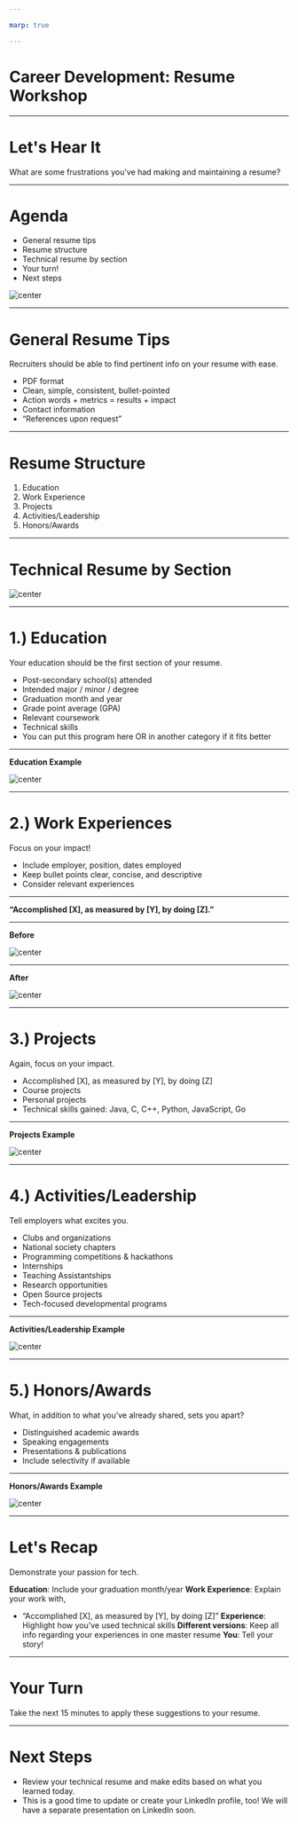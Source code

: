 ```yaml
---

marp: true

---
```


<style>
img[alt~="center"] {
  display: block;
  margin: 0 auto;
}
</style>

# Career Development: Resume Workshop

<!--
Today we'll go over some best practices for your resume. My hope is to provide some very clear guidance regarding what recruiters look for in students’ technical resumes. I also want you to know that no two resumes can and should be the same because you’ve all had different experiences and have different interests. By the end of today’s session you’ll have some industry best practices that you can apply to your resume. Let's get started.

[From your personal viewpoint, share why this workshop is important.]
-->

---

# Let's Hear It

What are some frustrations you’ve had making and maintaining a resume? 

<!--
Before we dive in, I’m curious to know what’s been challenging for you about creating and maintaining a resume? 

*Elicit student responses, and respond to each.*

I hope today will clarify some of these questions you’ve had about resumes. Please ask questions as we go along if something is unclear or contradicts something you’ve heard before. I will do my best to answer, and if I don’t know the answer, I’ll find out and let you know!
-->

---

# Agenda

* General resume tips
* Resume structure
* Technical resume by section
* Your turn!
* Next steps

![center](res/resumeworkshop01.jpg)

<!--
Here’s our agenda for today: general resume tips, resume structure (very important), a deep dive into each section, a chance for you to start putting these tips into practice, and instruction about where we’ll go with our newfound resume knowledge.

* Image name: res/resumeworkshop01.jpg
  * Repo link: https://github.com/google/applied-machine-learning-intensive/tree/master/content/xx_career_development/02_resume_workshop/res/resumeworkshop01.jpg
  * Source https://unsplash.com/photos/p0QUpDUX8X8 by Author Denise Jans https://unsplash.com/@dmjdenise under License https://unsplash.com/license.
-->

---

# General Resume Tips

Recruiters should be able to find pertinent info on your resume with ease.

* PDF format
* Clean, simple, consistent, bullet-pointed
* Action words + metrics = results + impact
* Contact information
* “References upon request”

<!--
Before we narrow in on specific tips we have for each section of your resume, let’s start with some general resume tips first.

The people reviewing your resume are actively looking for reasons to interview you. Because of this, you want to ensure that the most pertinent, role-related information is clearly captured by your resume and can be found easily. To that end, keep these tips in mind:

* PDF format: To avoid any formatting inconsistencies, which can happen during upload or file sharing, convert your resume into a PDF so that the formatting is retained without issues.
* Clean, simple, consistent, bullet-pointed: Bullet points help make your resume more legible and organized. 
* Action words + metrics = results + impact: We’ll get more into this later, but you want to start each bullet point with an action verb (e.g., created, designed, improved) and include metrics to highlight the impact you had in each experience on your resume.
* Contact information: In addition to your name, be sure to include your contact information - email preferred, phone number also helpful - and feel free to include a link to your personal website or github page.
* “References upon request”: we don’t recommend using up space on your resume to list references. Feel free to use that space to tell us more about your experiences, leadership, skills, and interests. We will reach out to you for references down the line if we need more information.
-->

---

# Resume Structure

1. Education 
1. Work Experience 
1. Projects 
1. Activities/Leadership 
1. Honors/Awards 

<!--
Let’s talk about the primary components of your resume. There is a wide variety of different resume structures, and college career centers offer advice based on your industry, experiences, time in education, etc. Utilize whichever format feels the most comfortable for you depending on what you’d like to highlight, but keep in mind that this structure here [point to slide] helps recruiters find the most relevant information to determine your eligibility for technical internships and full-time opportunities.
-->

---

# Technical Resume by Section

![center](res/resumeworkshop02.jpg)

<!--
Now that you have a good idea of what your overall resume structure can look like, let’s dive deeper into each section for a more specific look at what information is helpful to include. We’ll start with your education.

* Image name: res/resumeworkshop02.jpg
  * Repo link: https://github.com/google/applied-machine-learning-intensive/tree/master/content/xx_career_development/02_resume_workshop/res/resumeworkshop02.jpg
  * Source https://unsplash.com/photos/kUqqaRjJuw0 by Author Burst https://unsplash.com/@burst under License https://unsplash.com/license.
-->

---

# 1.) Education

Your education should be the first section of your resume.

* Post-secondary school(s) attended
* Intended major / minor / degree
* Graduation month and year
* Grade point average (GPA)
* Relevant coursework
* Technical skills
* You can put this program here OR in another category if it fits better

<!--
Your education should be the first section of your resume (after your name and contact info, that is). Why do you think that is?

Right! It's because you're students! Being a student is an important part of your story, especially when you’re submitting this resume for internship or university graduate roles. Let's take a closer look at what you should include and how. 

Post-secondary schools attended: Let recruiters know where you’re currently pursuing your education. If you’ve moved on to graduate school and/or transferred, be sure to include your previous institution as well.
Intended major/minor/degree: Some universities don’t require you to pick a major until the end of your second year, so feel free to note your intended major here if you haven’t yet declared it.
Graduation month/year: This is super important. Your graduation month and year helps recruiters determine your eligibility for certain roles. For example, if you’re graduating in May/June 2021 and do not intend to return to school next fall, you’re eligible for full-time university graduate opportunities. However, if you’re graduating in December 2020, you may be eligible for summer internships.
GPA: Whether you list your cumulative or your major GPA, just be sure to note it clearly on your resume. Recruiters look at the coursework on your transcript to see how well you did in the courses that are most relevant to your technical career. (i.e., data structures and algorithms, upper-level math, etc.)

Asterisked:
Relevant coursework: If you’ve taken a data structures & algorithms, you should list it here. You’ll also want to include this section if you’re a non-CS major who wants to demonstrate CS knowledge and coursework, and/or if you’ve ‘specialized’ in a specific area and want to show advanced knowledge in specific areas (i.e., Cryptography, Embedded Systems, Machine Learning, AI, etc.)
Technical skills: These should be listed in order of proficiency (strongest first, weakest last). 
-->

---

**Education Example** 

![center](res/resumeworkshop03.png)

<!--
While including your relevant coursework is not absolutely necessary, we do advise that you list data structures and/or algorithms on your resume if you’ve taken it. 

Technical skills: How you demonstrate your level of “proficiency” can vary. Here, it’s listed in the number of years of experience using that language. Whatever you decide, be sure to include most proficient -> least proficient. Even more importantly, include examples of how you gained those skills and used those languages in the body of the experience section of your resume.

* Image name: res/resumeworkshop03.png
  * Repo link: https://github.com/google/applied-machine-learning-intensive/tree/master/content/xx_career_development/02_resume_workshop/res/resumeworkshop03.png
  * Source https://github.com/google/applied-machine-learning-intensive/tree/master/content/xx_career_development/02_resume_workshop/res/resumeworkshop03.png by Author Google LLC under License Copyright [2020] Google LLC.
-->

---

# 2.) Work Experiences

Focus on your impact!

* Include employer, position, dates employed
* Keep bullet points clear, concise, and descriptive
* Consider relevant experiences

<!--
Employers want to know how, when, and where you’ve already started to make an impact. This section of the resume is a great opportunity to do just that.

* Include employer, position, dates employed: Also ensure that most recent experiences are listed first (reverse chronological order).
* Keep bullet points clear, concise, and descriptive: I highly encourage bullet points and concise fragments over full sentences.
* Consider relevant experiences: Especially if you’re running out of space on your one-page resume, consider leaving off the non-tech-related experience (e.g., worked the front desk at the library, restocked medical supplies at the hospital - these are important experience, but perhaps not for this role) in favor of the ones that are relevant to the role to which you’re applying.

If you're early on in your tech career, you may not have technical work experiences, and that's okay! Internships, student groups, hacks/coding competitions and class projects can be added here under the heading “experiences” instead of “work experiences” until you build up your relevant tech experience throughout your time in college.
-->

---

**“Accomplished [X], as measured by [Y], by doing [Z].”**

<!--
What do we mean when we say “focus on impact?”

This formula is from Google’s former Head of People Operations Laszlo Bock’s personal “winning formula” for resume-writing, which he published in an article on LinkedIn. Let’s break this down:

Accomplished [X]: You’ve probably heard this tip before; start each bullet point with an action verb (e.g., “debugged,” “created,” “designed,” etc.) For tech, this is also your chance to let us know which languages/technologies you used. 

As measured by [Y]: this is where you can include any metric to support the impact you had. (e.g., increased server query response time by 15%)

By doing [Z]: what you specifically did to achieve those results (e.g., by restructuring the API).
-->

---

**Before**

![center](res/resumeworkshop04.png)

<!--
This work experience description provides us with some information, but how could it be better? 

* Image name: res/resumeworkshop04.png
  * Repo link: https://github.com/google/applied-machine-learning-intensive/tree/master/content/xx_career_development/02_resume_workshop/res/resumeworkshop04.png
  * Source https://github.com/google/applied-machine-learning-intensive/tree/master/content/xx_career_development/02_resume_workshop/res/resumeworkshop04.png by Author Google LLC under License Copyright [2020] Google LLC.
-->

---

**After**

![center](res/resumeworkshop05.png)

<!--
I want to point a few things out here:
* The language used is clearly marked and bolded.
* Metrics are used to demonstrate improvement based on what candidate accomplished.
* The description is important, even if you don’t have numbers to share.

* Image name: res/resumeworkshop05.png
  * Repo link: https://github.com/google/applied-machine-learning-intensive/tree/master/content/xx_career_development/02_resume_workshop/res/resumeworkshop05.png
  * Source https://github.com/google/applied-machine-learning-intensive/tree/master/content/xx_career_development/02_resume_workshop/res/resumeworkshop05.png by Author Google LLC under License Copyright [2020] Google LLC.
-->

---

# 3.) Projects

Again, focus on your impact.

* Accomplished [X], as measured by [Y], by doing [Z]
* Course projects
* Personal projects
* Technical skills gained: Java, C, C++, Python, JavaScript, Go

<!--
As we mentioned before, early on in your technical career, you may not feel that you have enough “work experiences” to warrant its own section. That’s okay! Perhaps it makes more sense for you to have a “projects” section instead until you do have more industry experience.

* Format: Continue emulating the same format “Accomplished X, as measured by Y, by doing Z” in this section to let recruiters know the technologies/languages you used to make an impact. Make sure to include metrics wherever possible to highlight the scope of your impact.
* School/personal: Make clear which projects were for a class at school versus a personal project. Make sure you make it known if you were officially recognized or “awarded” for any of your projects (e.g., class project competition winner). Definitely list personal projects if you have them; hiring teams love to see that you code outside of classroom work.
* Tech skills gained: Be sure to include the language you used so recruiters can see exactly how and when you improved your coding skills.
-->

---

**Projects Example**

![center](res/resumeworkshop06.png)

<!--
I want to point out a few things here, too:
* Notice the use of language/technologies: C++, Objective C.
* There's a clear delineation of group (class) project vs. personal project.
* This person listed 300+ downloads with 4.0 rating, which shows the impact and level of interest in the project.

* Image name: res/resumeworkshop06.png
  * Repo link: https://github.com/google/applied-machine-learning-intensive/tree/master/content/xx_career_development/02_resume_workshop/res/resumeworkshop06.png
  * Source https://github.com/google/applied-machine-learning-intensive/tree/master/content/xx_career_development/02_resume_workshop/res/resumeworkshop06.png by Author Google LLC under License Copyright [2020] Google LLC.
-->

---

# 4.) Activities/Leadership

Tell employers what excites you.

* Clubs and organizations
* National society chapters
* Programming competitions & hackathons
* Internships
* Teaching Assistantships
* Research opportunities
* Open Source projects
* Tech-focused developmental programs

<!--
Employers are often curious to know how you spend time outside of the classroom as well. 

Are you: 
* Part of computer science clubs or societies?
* Part of national chapters like ACM or NSBE, or CS fraternities like UPE?
* Into programming competitions (like Code Jam) or hackathons? Have you won? If so, out of how many competing teams/individuals?
* Spending your summers interning at companies, big or small?
* A TA for a CS course or advanced math class?
* A research assistant for a professor at your school (or another school)?
* Building your technical skills through open source projects (like Google Summer of Code)?
* A graduate of a developmental program like CSSI (computer science summer institute) or CodeU?

Employers want to know what excites you, so take this opportunity to let them know!
-->

---

**Activities/Leadership Example**

![center](res/resumeworkshop07.png)

<!--
It's important to include the following:
* Demonstration of leadership on campus (created Data Analytics community)
* Demonstration of problem-solving/strategic thinking to grow club
* Mention of # of students impacted by TA
* Mention of language most often used for debugging
* Leadership of 55 TAs as Head TA impacting 500 students

* Image name: res/resumeworkshop07.png
  * Repo link: https://github.com/google/applied-machine-learning-intensive/tree/master/content/xx_career_development/02_resume_workshop/res/resumeworkshop07.png
  * Source https://github.com/google/applied-machine-learning-intensive/tree/master/content/xx_career_development/02_resume_workshop/res/resumeworkshop07.png by Author Google LLC under License Copyright [2020] Google LLC.
-->

---

# 5.) Honors/Awards

What, in addition to what you’ve already shared, sets you apart?

* Distinguished academic awards
* Speaking engagements
* Presentations & publications
* Include selectivity if available

<!--
Along your college journey, you may come across opportunities to: 1) be recognized for your work, and/or 2) to share your knowledge with others. Let employers know how and when you received additional recognition for your achievements.

* Distinguished academic awards: What were the criteria? To how many recipients was it awarded?
* Speaking engagements: What did you speak about? Which organization invited you?
* Presentations & publications: What was your topic? Who was the audience? How big was the audience?
* Include selectivity if available: This helps us understand the magnitude of these opportunities with metrics wherever possible.
-->

---

**Honors/Awards Example**

![center](res/resumeworkshop08.png)

<!--
Things to point out:
Use of language: Java
Clear mention of selectivity of each honor or award

* Image name: res/resumeworkshop08.png
  * Repo link: https://github.com/google/applied-machine-learning-intensive/tree/master/content/xx_career_development/02_resume_workshop/res/resumeworkshop08.png
  * Source https://github.com/google/applied-machine-learning-intensive/tree/master/content/xx_career_development/02_resume_workshop/res/resumeworkshop08.png by Author Google LLC under License Copyright [2020] Google LLC.
-->

---

# Let's Recap

Demonstrate your passion for tech.

**Education**: Include your graduation month/year
**Work Experience**: Explain your work with,
* “Accomplished [X], as measured by [Y], by doing [Z]”
**Experience**: Highlight how you’ve used technical skills
**Different versions**: Keep all info regarding your experiences in one master resume
**You**: Tell your story!

<!--
Your resume should demonstrate your passion for tech (through involvement in activities/projects inside and outside of the classroom) and familiarity with key concepts/technical strengths (through projects, coursework, work experience & accomplishments.)

* Always be sure to include your graduation month and year. Even if it changes later on, it’s super helpful for recruiters to know this to determine your eligibility for certain roles.
* As often as you can, mirror the ‘accomplished X as measured by Y by doing Z’ to ensure that your impact is clear
* As frequently as it’s true, include examples of how and when you’ve used Java, C, C++, Python, JavaScript, and Go. You can bold it on your resume if you’d like.
* I recommend having one long master resume that includes all of your experiences. From there, make different versions of your resume that are best suited for the role you’re applying for
* What you include on your resume tells your story.
-->

---

# Your Turn

Take the next 15 minutes to apply these suggestions to your resume. 

<!--
Take the next 15 minutes to make some changes to your resume based off of this presentation. I am happy to answer questions as you work.

[Circulate around the room and help students as they need.]
-->

---

# Next Steps

* Review your technical resume and make edits based on what you learned today.
* This is a good time to update or create your LinkedIn profile, too! We will have a separate presentation on LinkedIn soon.

<!--
Please continue to make changes to your resume based on what you learned today.

This is a good time to update or create your LinkedIn profile, too! We will have a separate presentation on LinkedIn soon.

What remaining questions do you have?
-->

